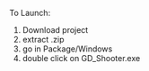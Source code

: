 To Launch:
1. Download project
2. extract .zip
3. go in Package/Windows
4. double click on GD_Shooter.exe
